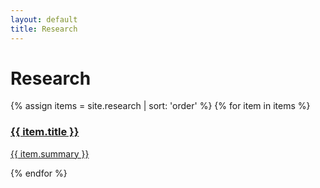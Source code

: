 ```yaml
---
layout: default
title: Research
---
```


<div class="container-xxl py-4">
  <h1 class="mb-4">Research</h1>
  <div class="research-grid">
    {% assign items = site.research | sort: 'order' %}
    {% for item in items %}
    <a class="research-card" href="{{ item.url | relative_url }}" id="{{ item.title | slugify }}">
      <div class="research-card__img" style="background-image:url('{{ item.image }}')"></div>
      <div class="research-card__body">
        <h3 class="h5 mb-1">{{ item.title }}</h3>
        <p class="text-muted mb-0">{{ item.summary }}</p>
      </div>
    </a>
    {% endfor %}
  </div>
</div>
